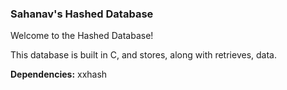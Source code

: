 ### Sahanav's Hashed Database
Welcome to the Hashed Database!

This database is built in C, and stores, along with retrieves, data.


**Dependencies:**
xxhash
